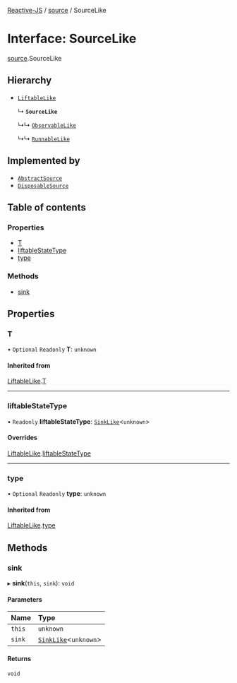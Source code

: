[Reactive-JS](../README.md) / [source](../modules/source.md) / SourceLike

# Interface: SourceLike

[source](../modules/source.md).SourceLike

## Hierarchy

- [`LiftableLike`](liftable.LiftableLike.md)

  ↳ **`SourceLike`**

  ↳↳ [`ObservableLike`](observable.ObservableLike.md)

  ↳↳ [`RunnableLike`](runnable.RunnableLike.md)

## Implemented by

- [`AbstractSource`](../classes/source.AbstractSource.md)
- [`DisposableSource`](../classes/source.DisposableSource.md)

## Table of contents

### Properties

- [T](source.SourceLike.md#t)
- [liftableStateType](source.SourceLike.md#liftablestatetype)
- [type](source.SourceLike.md#type)

### Methods

- [sink](source.SourceLike.md#sink)

## Properties

### T

• `Optional` `Readonly` **T**: `unknown`

#### Inherited from

[LiftableLike](liftable.LiftableLike.md).[T](liftable.LiftableLike.md#t)

___

### liftableStateType

• `Readonly` **liftableStateType**: [`SinkLike`](source.SinkLike.md)<`unknown`\>

#### Overrides

[LiftableLike](liftable.LiftableLike.md).[liftableStateType](liftable.LiftableLike.md#liftablestatetype)

___

### type

• `Optional` `Readonly` **type**: `unknown`

#### Inherited from

[LiftableLike](liftable.LiftableLike.md).[type](liftable.LiftableLike.md#type)

## Methods

### sink

▸ **sink**(`this`, `sink`): `void`

#### Parameters

| Name | Type |
| :------ | :------ |
| `this` | `unknown` |
| `sink` | [`SinkLike`](source.SinkLike.md)<`unknown`\> |

#### Returns

`void`
